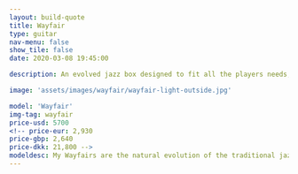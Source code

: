 ```yaml
---
layout: build-quote
title: Wayfair
type: guitar
nav-menu: false
show_tile: false
date: 2020-03-08 19:45:00

description: An evolved jazz box designed to fit all the players needs, creatively, ergonomically and visually. 

image: 'assets/images/wayfair/wayfair-light-outside.jpg'

model: 'Wayfair'
img-tag: wayfair
price-usd: 5700
<!-- price-eur: 2,930
price-gbp: 2,640
price-dkk: 21,800 -->
modeldesc: My Wayfairs are the natural evolution of the traditional jazz box. When I was prototyping the first I started with a solid block of wood for the body based on the traditional size, and simply carved away material until I had a body shape that was comfortable. I would hold the body against my own, checking for any sharp edges, or corners pressing into my belly, arm and leg and ended up with my iconic shape. The deep belly and arm cuts, and thin upper side of the guitar is a bi-product of comfort.  
---
```

